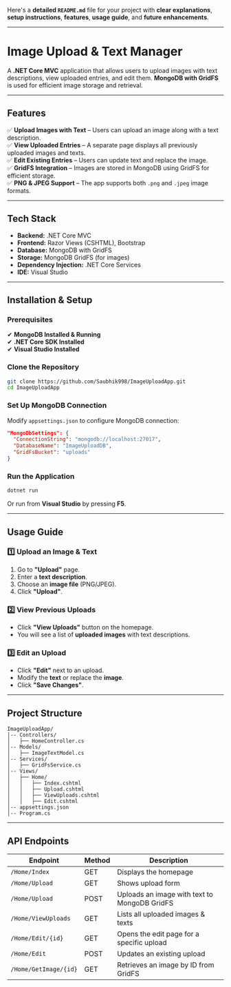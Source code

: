 Here's a **detailed `README.md`** file for your project with **clear explanations**, **setup instructions**, **features**, **usage guide**, and **future enhancements**.  

---

# **Image Upload & Text Manager**  

A **.NET Core MVC** application that allows users to upload images with text descriptions, view uploaded entries, and edit them. **MongoDB with GridFS** is used for efficient image storage and retrieval.

---

## **Features**  

✅ **Upload Images with Text** – Users can upload an image along with a text description.  
✅ **View Uploaded Entries** – A separate page displays all previously uploaded images and texts.  
✅ **Edit Existing Entries** – Users can update text and replace the image.  
✅ **GridFS Integration** – Images are stored in MongoDB using GridFS for efficient storage.  
✅ **PNG & JPEG Support** – The app supports both `.png` and `.jpeg` image formats.    

---

## **Tech Stack**  

- **Backend:** .NET Core MVC  
- **Frontend:** Razor Views (CSHTML), Bootstrap  
- **Database:** MongoDB with GridFS  
- **Storage:** MongoDB GridFS (for images)  
- **Dependency Injection:** .NET Core Services  
- **IDE:** Visual Studio  

---

## **Installation & Setup**  

### **Prerequisites**  
✔ **MongoDB Installed & Running**  
✔ **.NET Core SDK Installed**  
✔ **Visual Studio Installed**  

### **Clone the Repository**  
```sh
git clone https://github.com/Saubhik998/ImageUploadApp.git
cd ImageUploadApp
```

### **Set Up MongoDB Connection**  
Modify `appsettings.json` to configure MongoDB connection:  
```json
"MongoDbSettings": {
  "ConnectionString": "mongodb://localhost:27017",
  "DatabaseName": "ImageUploadDB",
  "GridFsBucket": "uploads"
}
```

### **Run the Application**  
```sh
dotnet run
```
Or run from **Visual Studio** by pressing **F5**.  

---

## **Usage Guide**  

### **1️⃣ Upload an Image & Text**  
1. Go to **"Upload"** page.  
2. Enter a **text description**.  
3. Choose an **image file** (PNG/JPEG).  
4. Click **"Upload"**.  

### **2️⃣ View Previous Uploads**  
- Click **"View Uploads"** button on the homepage.  
- You will see a list of **uploaded images** with text descriptions.  

### **3️⃣ Edit an Upload**  
- Click **"Edit"** next to an upload.  
- Modify the **text** or replace the **image**.  
- Click **"Save Changes"**.  

---

## **Project Structure**  

```
ImageUploadApp/
│-- Controllers/
│   ├── HomeController.cs
│-- Models/
│   ├── ImageTextModel.cs
│-- Services/
│   ├── GridFsService.cs
│-- Views/
│   ├── Home/
│   │   ├── Index.cshtml
│   │   ├── Upload.cshtml
│   │   ├── ViewUploads.cshtml
│   │   ├── Edit.cshtml
│-- appsettings.json
│-- Program.cs

```

---

## **API Endpoints**  

| **Endpoint**            | **Method** | **Description**                                  
|-------------------------|------------|-----------------------------------------------
| `/Home/Index`           | GET        | Displays the homepage                           
| `/Home/Upload`          | GET        | Shows upload form                               
| `/Home/Upload`          | POST       | Uploads an image with text to MongoDB GridFS   
| `/Home/ViewUploads`     | GET        | Lists all uploaded images & texts              
| `/Home/Edit/{id}`       | GET        | Opens the edit page for a specific upload      
| `/Home/Edit`            | POST       | Updates an existing upload                     
| `/Home/GetImage/{id}`   | GET        | Retrieves an image by ID from GridFS           





